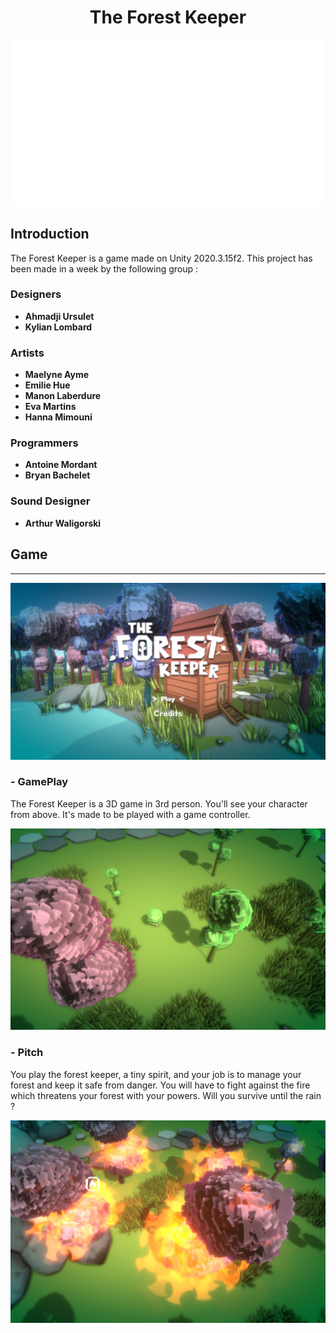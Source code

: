 <html>
<link href="style.css" rel="stylesheet">

<h1 align="center"> The Forest Keeper</h1>

<p align="center">
<img src= "Images/Logo.png"/>
</p>

<h2> Introduction </h2>
The Forest Keeper is a game made on Unity 2020.3.15f2. This project has been made in a week by the following group :

<h3> Designers </h3>
<div class= name>
<b>
<ul>
    <li> Ahmadji Ursulet
    <li> Kylian Lombard
</ul>
</b>
</div>

<h3> Artists </h3>
<div class= name>
<b>
<ul>
    <li> Maelyne Ayme
    <li> Emilie Hue
    <li> Manon Laberdure
    <li> Eva Martins
    <li> Hanna Mimouni
</ul>
</b>
</div>

<h3> Programmers </h3>
<div class= name>
<b>
<ul>
    <li> Antoine Mordant
    <li> Bryan Bachelet
</ul>
</b>
</div>

<h3> Sound Designer </h3>
<div class= name>
<b>
<ul>
    <li> Arthur Waligorski
</ul>
</b>
</div>

<h2> Game </h2>
<hr>
<p align="center">
<img src= "Images/MainMenu.png"/>
</p>
<p>
<h3><b> - GamePlay</b></h3>
The Forest Keeper is a 3D game in 3rd person. You'll see your character from above. It's made to be played with a game controller.
</p>
<p align="center">
<img src= "Images/CharacterView.png"/>
</p>

<h3><b> - Pitch</b></h3>

<p>
You play the forest keeper, a tiny spirit, and your job is to manage your forest and keep it safe from danger. You will have to fight against the fire which threatens your forest with your powers. Will you survive until the rain ?
</p>

<p align="center">
<img src= "Images/Fire.png"/>
</p>

